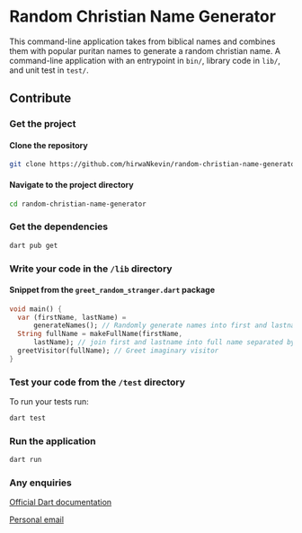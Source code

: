 # Random Christian Name Generator

This command-line application takes from biblical names and combines them with popular puritan names to generate a random christian name.
A command-line application with an entrypoint in `bin/`, library code
in `lib/`, and unit test in `test/`.

## Contribute

### Get the project

#### Clone the repository

```bash
git clone https://github.com/hirwaNkevin/random-christian-name-generator.git
```

#### Navigate to the project directory

```bash
cd random-christian-name-generator
```

### Get the dependencies

```bash
dart pub get
```

### Write your code in the `/lib` directory

#### Snippet from the `greet_random_stranger.dart` package

```dart
void main() {
  var (firstName, lastName) =
      generateNames(); // Randomly generate names into first and lastnames.
  String fullName = makeFullName(firstName,
      lastName); // join first and lastname into full name separated by space
  greetVisitor(fullName); // Greet imaginary visitor
}

```

### Test your code from the  `/test` directory

To run your tests run:

```bash
dart test
```

### Run the application

```bash
dart run
```

### Any enquiries

[Official Dart documentation](https://dart.dev/guides)

[Personal email](mailto:hirwankevin@gmail.com)
